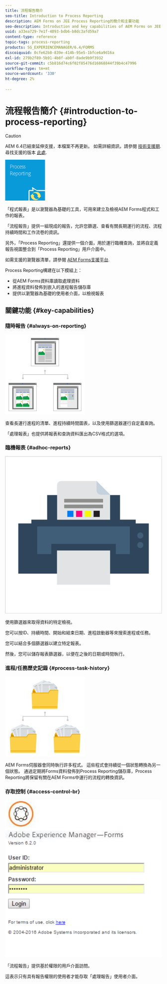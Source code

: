 ```yaml
---
title: 流程報告簡介
seo-title: Introduction to Process Reporting
description: AEM Forms on JEE Process Reporting的簡介和主要功能
seo-description: Introduction and key capabilities of AEM Forms on JEE Process Reporting
uuid: a33ea729-7e1f-4093-bdb6-b8dc3afd59a7
content-type: reference
topic-tags: process-reporting
products: SG_EXPERIENCEMANAGER/6.4/FORMS
discoiquuid: 0cfe62b8-839e-414b-95e5-1bfce6a9d16a
exl-id: 279b2f89-5b91-4b8f-ab0f-8ade9b9f3932
source-git-commit: c5b816d74c6f02f85476d16868844f39b4c47996
workflow-type: tm+mt
source-wordcount: '330'
ht-degree: 2%

---
```


# 流程報告簡介 {#introduction-to-process-reporting}

>[!CAUTION]
>
>AEM 6.4已結束延伸支援，本檔案不再更新。 如需詳細資訊，請參閱 [技術支援期](https://helpx.adobe.com//tw/support/programs/eol-matrix.html). 尋找支援的版本 [此處](https://experienceleague.adobe.com/docs/).

![process-reporting](assets/process-reporting.png)

「程式報表」是以瀏覽器為基礎的工具，可用來建立及檢視AEM Forms程式和工作的報表。

「流程報告」提供一組現成的報告，允許您篩選、查看有關長期運行的流程、流程持續時間和工作流卷的資訊。

另外，「Process Reporting」還提供一個介面，用於運行臨機查詢，並將自定義報告視圖整合到「Process Reporting」用戶介面中。

如需支援的瀏覽器清單，請參閱 [AEM Forms支援平台](/help/forms/using/aem-forms-jee-supported-platforms.md).

Process Reporting構建在以下模組上：

* 從AEM Forms資料庫讀取處理資料
* 將進程資料發佈到嵌入的進程報告儲存庫
* 提供以瀏覽器為基礎的使用者介面，以檢視報表

## 關鍵功能 {#key-capabilities}

### 隨時報告 {#always-on-reporting}

![網站管理](assets/site-management.png)

查看長運行進程的清單、進程持續時間圖表，以及使用篩選器運行自定義查詢。

「處理報表」也提供將報表和查詢資料匯出為CSV格式的選項。

### 臨機報表 {#adhoc-reports}

![打印和顏色](assets/print-&-colour.png)

使用篩選器來取得資料的特定檢視。

您可以按ID、持續時間、開始和結束日期、進程啟動器等來搜索進程或任務。

您可以結合多個篩選器以建立特定報表。

然後，您可以儲存報表篩選器，以便在之後的日期或時間執行。

### 進程/任務歷史記錄 {#process-task-history}

![檔案管理](assets/file-management.png)

AEM Forms伺服器會同時執行許多程式。 這些程式會持續從一個狀態轉換為另一個狀態。 通過定期將Forms資料發佈到Process Reporting儲存庫，Process Reporting將保留有關在AEM Forms中運行的流程的轉換資訊。

### 存取控制 {#access-control-br}

![無標題](assets/untitled.png)

「流程報告」提供基於權限的用戶介面訪問。

這表示只有具有報告權限的使用者才能存取「處理報告」使用者介面。
